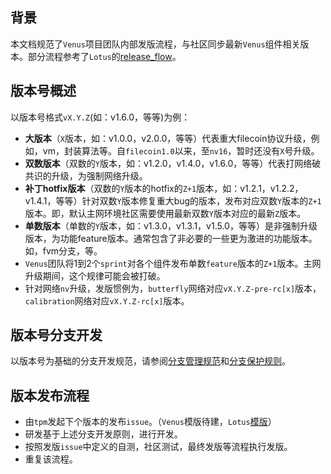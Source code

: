 ## 背景

本文档规范了`Venus`项目团队内部发版流程，与社区同步最新`Venus`组件相关版本。部分流程参考了`Lotus`的[release_flow](https://github.com/filecoin-project/lotus/blob/master/LOTUS_RELEASE_FLOW.md#mandatory-releases)。

## 版本号概述

以版本号格式`vX.Y.Z`(如：v1.6.0，等等)为例：

- **大版本**（`X`版本，如：v1.0.0，v2.0.0，等等）代表重大filecoin协议升级，例如，vm，封装算法等。自`filecoin1.0`以来，至`nv16`，暂时还没有`X`号升级。
- **双数版本**（双数的`Y`版本，如：v1.2.0，v1.4.0，v1.6.0，等等）代表打网络破共识的升级，为强制网络升级。
- **补丁hotfix版本**（双数的`Y`版本的hotfix的`Z+1`版本，如：v1.2.1，v1.2.2，v1.4.1，等等）针对双数`Y`版本修复重大bug的版本，发布对应双数`Y`版本的`Z+1`版本。即，默认主网环境社区需要使用最新双数`Y`版本对应的最新`Z`版本。
- **单数版本**（单数的`Y`版本，如：v1.3.0，v1.3.1，v1.5.0，等等）是非强制升级版本，为功能feature版本。通常包含了非必要的一些更为激进的功能版本。如，fvm分支，等。
- `Venus`团队将1到2个`sprint`对各个组件发布单数`feature`版本的`Z+1`版本。主网升级期间，这个规律可能会被打破。
- 针对网络`nv`升级，发版惯例为，`butterfly`网络对应`vX.Y.Z-pre-rc[x]`版本，`calibration`网络对应`vX.Y.Z-rc[x]`版本。

## 版本号分支开发

以版本号为基础的分支开发规范，请参阅[分支管理规范](../../质量管理/代码/git使用/分支管理规范.md)和[分支保护规则](../../质量管理/代码/代码库/github/设置/分支保护规则.md)。

## 版本发布流程

- 由`tpm`发起下个版本的发布`issue`。（`Venus`模版待建，`Lotus`[模版](https://github.com/filecoin-project/lotus/blob/master/documentation/misc/RELEASE_ISSUE_TEMPLATE.md)）
- 研发基于上述分支开发原则，进行开发。
- 按照发版`issue`中定义的自测，社区测试，最终发版等流程执行发版。
- 重复该流程。
